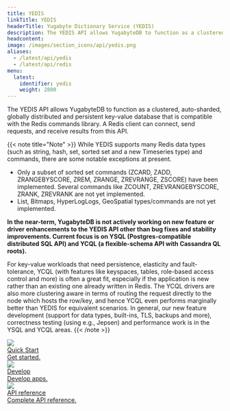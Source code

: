 ```yaml
---
title: YEDIS
linkTitle: YEDIS
headerTitle: Yugabyte Dictionary Service (YEDIS)
description: The YEDIS API allows YugabyteDB to function as a clustered, auto-sharded, globally distributed and persistent key-value database that is compatible with the Redis commands library.
headcontent: 
image: /images/section_icons/api/yedis.png
aliases:
  - /latest/api/yedis
  - /latest/api/redis
menu:
  latest:
    identifier: yedis
    weight: 2800
---
```


The YEDIS API allows YugabyteDB to function as a clustered, auto-sharded, globally distributed and persistent key-value database that is compatible with the Redis commands library. A Redis client can connect, send requests, and receive results from this API.

{{< note title="Note" >}}
While YEDIS supports many Redis data types (such as string, hash, set, sorted set and a new Timeseries type) and commands, there are some notable exceptions at present.

* Only a subset of sorted set commands (ZCARD, ZADD, ZRANGEBYSCORE, ZREM, ZRANGE, ZREVRANGE, ZSCORE) have been implemented. Several commands like ZCOUNT, ZREVRANGEBYSCORE, ZRANK, ZREVRANK are not yet implemented.
* List, Bitmaps, HyperLogLogs, GeoSpatial types/commands are not yet implemented.

<b>
In the near-term, YugabyteDB is not actively working on new feature or driver enhancements to the YEDIS API other than bug fixes and stability improvements. Current focus is on YSQL (Postgres-compatible distributed SQL API) and YCQL (a flexible-schema API with Cassandra QL roots).
</b>

For key-value workloads that need persistence, elasticity and fault-tolerance, YCQL (with features
like keyspaces, tables, role-based access control and more) is often a great fit, especially if the
application is new rather than an existing one already written in Redis. The YCQL drivers are also
more clustering aware in terms of routing the request directly to the node which hosts the row/key,
and hence YCQL even performs marginally better than YEDIS for equivalent scenarios. In general, our
new feature development (support for data types, built-ins, TLS, backups and more), correctness
testing (using e.g., Jepsen) and performance work is in the YSQL and YCQL areas.  {{< /note >}}


<div class="row">
  <div class="col-12 col-md-6 col-lg-12 col-xl-6">
    <a class="section-link icon-offset" href="quick-start/">
      <div class="head">
        <img class="icon" src="/images/section_icons/index/quick_start.png" aria-hidden="true" />
        <div class="title">Quick Start</div>
      </div>
      <div class="body">
          Get started.
      </div>
    </a>
  </div>
  <div class="col-12 col-md-6 col-lg-12 col-xl-6">
    <a class="section-link icon-offset" href="develop/">
      <div class="head">
        <img class="icon" src="/images/section_icons/index/develop.png" aria-hidden="true" />
        <div class="title">Develop</div>
      </div>
      <div class="body">
          Develop apps.
      </div>
    </a>
  </div>
  <!--
  <div class="col-12 col-md-6 col-lg-12 col-xl-6">
    <a class="section-link icon-offset" href="deploy/">
      <div class="head">
        <img class="icon" src="/images/section_icons/index/deploy.png" aria-hidden="true" />
        <div class="title">Deploy</div>
      </div>
      <div class="body">
         Deploy on the infrastructure of your choice.
      </div>
    </a>
  </div>
  -->
  <div class="col-12 col-md-6 col-lg-12 col-xl-6">
    <a class="section-link icon-offset" href="api/">
      <div class="head">
        <img class="icon" src="/images/section_icons/index/api.png" aria-hidden="true" />
        <div class="title">API reference</div>
      </div>
      <div class="body">
         Complete API reference.
      </div>
    </a>
  </div>
</div>
